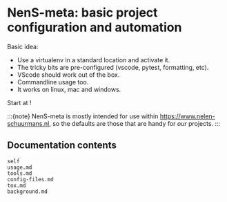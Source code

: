 # NenS-meta: basic project configuration and automation

Basic idea:

- Use a virtualenv in a standard location and activate it.
- The tricky bits are pre-configured (vscode, pytest, formatting, etc).
- VScode should work out of the box.
- Commandline usage too.
- It works on linux, mac and windows.

Start at [](usage.md)!

:::{note}
NenS-meta is mostly intended for use within https://www.nelen-schuurmans.nl, so the defaults are those that are handy for *our* projects.
:::

## Documentation contents

```{toctree}
self
usage.md
tools.md
config-files.md
tox.md
background.md
```
